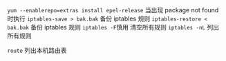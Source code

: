 `yum --enablerepo=extras install epel-release` 当出现 package not found 时执行
`iptables-save > bak.bak` 备份 iptables 规则
`iptables-restore < bak.bak` 备份 iptables 规则
`iptables -F`慎用 清空所有规则
`iptables -nL` 列出所有规则

`route` 列出本机路由表